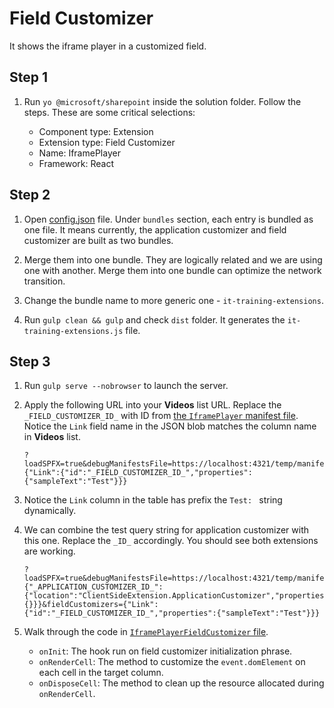 # Field Customizer

It shows the iframe player in a customized field.

## Step 1

1. Run `yo @microsoft/sharepoint` inside the solution folder. Follow the steps. These are some critical selections:

    - Component type: Extension
    - Extension type: Field Customizer
    - Name: IframePlayer
    - Framework: React

## Step 2

1. Open [config.json](../../../config/config.json) file. Under `bundles` section, each entry is bundled as one file. It means currently, the application customizer and field customizer are built as two bundles.

2. Merge them into one bundle. They are logically related and we are using one with another. Merge them into one bundle can optimize the network transition.

3. Change the bundle name to more generic one - `it-training-extensions`.

4. Run `gulp clean && gulp` and check `dist` folder. It generates the `it-training-extensions.js` file.

## Step 3

1. Run `gulp serve --nobrowser` to launch the server.

2. Apply the following URL into your **Videos** list URL. Replace the `_FIELD_CUSTOMIZER_ID_` with ID from [the `IframePlayer` manifest file](IframePlayerFieldCustomizer.manifest.json). Notice the `Link` field name in the JSON blob matches the column name in **Videos** list.

    ```
    ?loadSPFX=true&debugManifestsFile=https://localhost:4321/temp/manifests.js&fieldCustomizers={"Link":{"id":"_FIELD_CUSTOMIZER_ID_","properties":{"sampleText":"Test"}}}
    ```

3. Notice the `Link` column in the table has prefix the `Test: ` string dynamically.

4. We can combine the test query string for application customizer with this one. Replace the `_ID_` accordingly. You should see both extensions are working.

    ```
    ?loadSPFX=true&debugManifestsFile=https://localhost:4321/temp/manifests.js&customActions={"_APPLICATION_CUSTOMIZER_ID_":{"location":"ClientSideExtension.ApplicationCustomizer","properties":{}}}&fieldCustomizers={"Link":{"id":"_FIELD_CUSTOMIZER_ID_","properties":{"sampleText":"Test"}}}
    ```

5. Walk through the code in [`IframePlayerFieldCustomizer` file](IframePlayerFieldCustomizer.ts).

    - `onInit`: The hook run on field customizer initialization phrase.
    - `onRenderCell`: The method to customize the `event.domElement` on each cell in the target column.
    - `onDisposeCell`: The method to clean up the resource allocated during `onRenderCell`.
